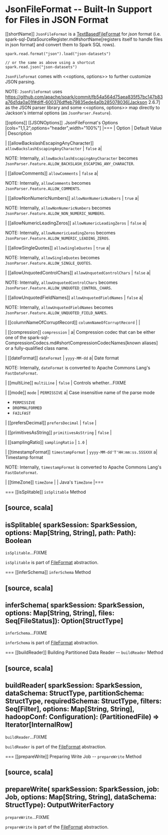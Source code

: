 # JsonFileFormat -- Built-In Support for Files in JSON Format

[[shortName]]
`JsonFileFormat` is a [TextBasedFileFormat](TextBasedFileFormat.md) for *json* format (i.e. spark-sql-DataSourceRegister.md#shortName[registers itself to handle files in json format] and convert them to Spark SQL rows).

```text
spark.read.format("json").load("json-datasets")

// or the same as above using a shortcut
spark.read.json("json-datasets")
```

`JsonFileFormat` comes with <<options, options>> to further customize JSON parsing.

NOTE: `JsonFileFormat` uses https://github.com/apache/spark/commit/fb54a564d75aea835f57bc147b83a76d1da0a01f#diff-600376dffeb79835ede4a0b285078036[Jackson 2.6.7] as the JSON parser library and some <<options, options>> map directly to Jackson's internal options (as `JsonParser.Feature`).

[[options]]
[[JSONOptions]]
.JsonFileFormat's Options
[cols="1,1,2",options="header",width="100%"]
|===
| Option
| Default Value
| Description

| [[allowBackslashEscapingAnyCharacter]] `allowBackslashEscapingAnyCharacter`
| `false`
a|

NOTE: Internally, `allowBackslashEscapingAnyCharacter` becomes `JsonParser.Feature.ALLOW_BACKSLASH_ESCAPING_ANY_CHARACTER`.

| [[allowComments]] `allowComments`
| `false`
a|

NOTE: Internally, `allowComments` becomes `JsonParser.Feature.ALLOW_COMMENTS`.

| [[allowNonNumericNumbers]] `allowNonNumericNumbers`
| `true`
a|

NOTE: Internally, `allowNonNumericNumbers` becomes `JsonParser.Feature.ALLOW_NON_NUMERIC_NUMBERS`.

| [[allowNumericLeadingZeros]] `allowNumericLeadingZeros`
| `false`
a|

NOTE: Internally, `allowNumericLeadingZeros` becomes `JsonParser.Feature.ALLOW_NUMERIC_LEADING_ZEROS`.

| [[allowSingleQuotes]] `allowSingleQuotes`
| `true`
a|

NOTE: Internally, `allowSingleQuotes` becomes `JsonParser.Feature.ALLOW_SINGLE_QUOTES`.

| [[allowUnquotedControlChars]] `allowUnquotedControlChars`
| `false`
a|

NOTE: Internally, `allowUnquotedControlChars` becomes `JsonParser.Feature.ALLOW_UNQUOTED_CONTROL_CHARS`.

| [[allowUnquotedFieldNames]] `allowUnquotedFieldNames`
| `false`
a|

NOTE: Internally, `allowUnquotedFieldNames` becomes `JsonParser.Feature.ALLOW_UNQUOTED_FIELD_NAMES`.

| [[columnNameOfCorruptRecord]] `columnNameOfCorruptRecord`
|
|

| [[compression]] `compression`
|
a| Compression codec that can be either one of the spark-sql-CompressionCodecs.md#shortCompressionCodecNames[known aliases] or a fully-qualified class name.

| [[dateFormat]] `dateFormat`
| `yyyy-MM-dd`
a| Date format

NOTE: Internally, `dateFormat` is converted to Apache Commons Lang's `FastDateFormat`.

| [[multiLine]] `multiLine`
| `false`
| Controls whether...FIXME

| [[mode]] `mode`
| `PERMISSIVE`
a| Case insensitive name of the parse mode

* `PERMISSIVE`
* `DROPMALFORMED`
* `FAILFAST`

| [[prefersDecimal]] `prefersDecimal`
| `false`
|

| [[primitivesAsString]] `primitivesAsString`
| `false`
|

| [[samplingRatio]] `samplingRatio`
| `1.0`
|

| [[timestampFormat]] `timestampFormat`
| `yyyy-MM-dd'T'HH:mm:ss.SSSXXX`
a| Timestamp format

NOTE: Internally, `timestampFormat` is converted to Apache Commons Lang's `FastDateFormat`.

| [[timeZone]] `timeZone`
|
| Java's `TimeZone`
|===

=== [[isSplitable]] `isSplitable` Method

[source, scala]
----
isSplitable(
  sparkSession: SparkSession,
  options: Map[String, String],
  path: Path): Boolean
----

`isSplitable`...FIXME

`isSplitable` is part of [FileFormat](FileFormat.md#isSplitable) abstraction.

=== [[inferSchema]] `inferSchema` Method

[source, scala]
----
inferSchema(
  sparkSession: SparkSession,
  options: Map[String, String],
  files: Seq[FileStatus]): Option[StructType]
----

`inferSchema`...FIXME

`inferSchema` is part of [FileFormat](FileFormat.md#inferSchema) abstraction.

=== [[buildReader]] Building Partitioned Data Reader -- `buildReader` Method

[source, scala]
----
buildReader(
  sparkSession: SparkSession,
  dataSchema: StructType,
  partitionSchema: StructType,
  requiredSchema: StructType,
  filters: Seq[Filter],
  options: Map[String, String],
  hadoopConf: Configuration): (PartitionedFile) => Iterator[InternalRow]
----

`buildReader`...FIXME

`buildReader` is part of the [FileFormat](FileFormat.md#buildReader) abstraction.

=== [[prepareWrite]] Preparing Write Job -- `prepareWrite` Method

[source, scala]
----
prepareWrite(
  sparkSession: SparkSession,
  job: Job,
  options: Map[String, String],
  dataSchema: StructType): OutputWriterFactory
----

`prepareWrite`...FIXME

`prepareWrite` is part of the [FileFormat](FileFormat.md#prepareWrite) abstraction.
